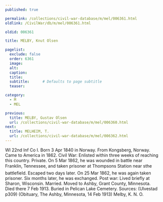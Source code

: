 ```yaml
---
published: true

permalink: /collections/civil-war-database/m/mel/006361.html
oldlink: /CivilWar/db/m/mel/006361.html

oldid: 006361

title: MELBY, Knut Olsen

pagelist:
  exclude: false
  order: 6361
  image: 
  alt:
  caption:
  title:
  subtitle:      # Defaults to page subtitle
  teaser:

category: 
  - M 
  - MEL

previous:
  title: MELBY, Gustav Olsen
  url: /collections/civil-war-database/m/mel/006360.html  
next:
  title: MELHEIM, T.
  url: /collections/civil-war-database/m/mel/006362.html   
---
```

WI 22nd Inf Co I. Born 3 Apr 1840 in Norway. From Kongsberg, Norway. Came to America in 1862. Civil War: Enlisted within three weeks of reaching this country. Private. On 5 Mar 1862, he was wounded in battle near Franklin, Tennessee, and taken prisoner at Thompson&#146;s Station near sthe battlefield. Escaped two days later. On 25 Mar 1862, he was again taken prisoner. Six months later, he was exchanged. Post war: Lived briefly at Sharon, Wisconsin. Married. Moved to Ashby, Grant County, Minnesota. Died there 7 Feb 1913. Buried in Pelican Lake Cemetery. Sources: (Ulvestad p309) (Obituary, The Ashby, Minnesota, 14 Feb 1913) &#147;Melby, K. N. O.&#148;